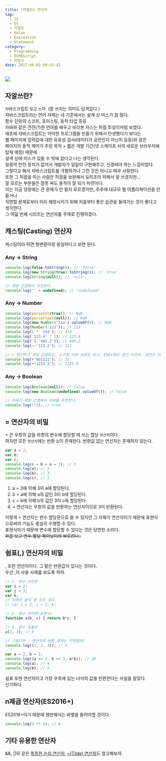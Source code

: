 ```yaml
---
title: (자알쓰) 연산자
tag:
  - JS
  - ES
  - 자알쓰
  - Value
  - Expression
  - Statement
category:
  - Programming
  - ECMAScript
  - 자알쓰
date: 2017-06-02 00:35:42
---
```


![](thumb.png)  

## 자알쓰란?
`자`바스크립트 `알`고 `쓰`자. (잘 쓰자는 의미도 담겨있다.)  
자바스크립트라는 언어 자체는 내 기준에서는 설계 상 미스가 참 많다.  
함수 단위의 스코프, 호이스팅, 동적 타입 등등  
자바와 같은 깐깐(?)한 언어를 배우고 바라본 자스는 허점 투성이처럼 보였다.  
애초에 자바스크립트는 어떠한 프로그램을 만들기 위해서 탄생했다기 보다는  
웹 페이지에 입력값에 대한 유효성 검사(데이터가 공란인지 아닌지 등등)와 같은  
페이지의 동적 제어가 주된 목적 + 짧은 개발 기간(넷 스케이프 사의 새로운 브라우저에 탑재 예정) 때문에  
설계 상에 미스가 있을 수 밖에 없다고 나는 생각된다.  
일종의 안전 장치가 없어서 개발자가 일일이 구현해주고, 신경써야 하는 느낌이었다.  
그렇다고 해서 자바스크립트를 극혐하거나 그런 것은 아니고 매우 사랑한다.  
또한 그 허점을 아는 사람은 허점을 보완해서 요리조리 피해서 잘 쓰겠지만...  
잘 모르는 부분들은 잘못 써도 동작이 잘 되기 마련이다.  
이는 지금 당장에는 큰 문제가 안 될지 모르겠지만, 추후에 대규모 웹 어플리케이션을 만들거나  
직면할 문제로부터 미리 해방시키기 위해 처음부터 좋은 습관을 들여가는 것이 좋다고 생각한다.  
그 여덟 번째 시리즈는 연산자를 주제로 진행하겠다.  

## 캐스팅(Casting) 연산자
캐스팅이라 하면 형변환이랑 동일하다고 보면 된다.  

### Any -> String
```javascript
console.log(false.toString()); // 'false'
console.log(new String(true).toString()); // 'true'
console.log(String(null)); // 'null'

// 제일 간결해서 추천한다.
console.log('' + undefined); // 'undefined'
```

### Any -> Number
```javascript
console.log(parseInt(true)); // NaN
console.log(parseFloat(null)); // NaN
console.log(new Number('11a').valueOf()); // NaN
console.log(Number('123')); // 123
console.log(1 * '334'); // 334
console.log('123.4' / 1); // 123.4
console.log(-(-'445.2')); // 445.2
console.log(~~'112.2'); // 112

// + 연산자가 제일 간결하고, 소수점 이하 보존도 되고, ES6+에서 생긴 이진수, 십진수 리터럴도 지원한다.  
console.log(+'0b1111'); // 15
console.log(+'1233.3'); // 1233.3
```

### Any -> Boolean
```javascript
console.log(Boolean(null)); // false
console.log(new Boolean(undefined).valueOf()); // false

// 아래가 제일 간결해서 아래를 추천한다.
console.log(!!2); // true
```

## = 연산자의 비밀
= 은 우항의 값을 좌항의 변수에 할당할 때 쓰는 할당 `연산자`이다.  
하지만 모든 `연산자`에는 반환 `값`이 존재한다. 반환값 없는 연산자는 존재하지 않는다.  
```javascript
var a = 2;
var b;
var c;
console.log(c = b = a = 3); // 3
console.log(a); // 3
console.log(b); // 3
console.log(c); // 3
```

1. a = 3에 의해 3이 a에 할당된다.  
2. b = a에 의해 a의 값인 3이 b에 할당된다.  
3. c = b에 의해 b의 값인 3이 c에 할당된다.  
4. = 연산자는 우항의 값을 반환하는 연산자이므로 3이 반환된다.  

이렇게 = 연산자는 변수 할당문으로 쓸 수 있지만 그 자체가 연산자이기 때문에 표현식으로써의 기능도 충실히 수행할 수 있다.  
표현식이기 때문에 변수에 할당할 수 있다는 것은 당연한 소리다.  
~~위를 보고 변수 할당 체이닝이라 부르려나..~~

## 쉼표(,) 연산자의 비밀
, 또한 연산자이다. 그 말은 반환값이 있다는 것이다.  
우선 ,의 사용 사례를 보도록 하자.  
```javascript
// 1. 변수 선언문
var i = 2;
var j = 3;
var k;
// 아래와 같이 할 수도 있다.
// var i = 2, j = 3, k;

// 2. 함수 선언문(표현식)
function a(b, c) { return b*c; }

// 3. 함수 호출문
a(2, 3); // 6

// 그렇다면 , 연산자의 반환 결과는 무엇일까?
console.log((1, 2, 3)); // 3

var a = 2, b = 2;
console.log((a += 2, b += 3, a*b)); // 20
console.log(a); // 4
console.log(b); // 5
```
쉼표 또한 연산자이고 가장 우측에 있는 녀석의 값을 반환한다는 사실을 알았다.  
신기하다.  

## n제곱 연산자(ES2016+)
ES2016+이기 때문에 웬만해서는 바벨을 돌려야할 것이다.  
```javascript
console.log(2 ** 3); // 8
```

## 기타 유용한 연산자  
&&, ||와 같은 [똑똑한 논리 연산자](/2017/02/13/es-logical-operator/), [~(Tilde) 연산자](/2017/02/13/es-tilt-operator/)도 참고해보자.